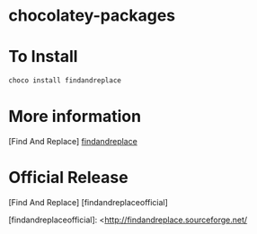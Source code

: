 # chocolatey-packages

# To Install
```powershell
choco install findandreplace
```

# More information
[Find And Replace] [findandreplace]

   [findandreplace]: <https://chocolatey.org/packages/findandreplace>
   
# Official Release
[Find And Replace] [findandreplaceofficial]

   [findandreplaceofficial]: <http://findandreplace.sourceforge.net/
